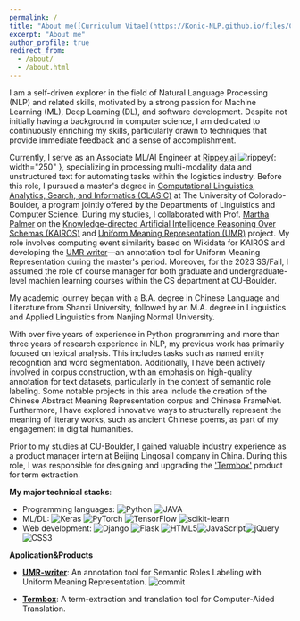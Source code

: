 ```yaml
---
permalink: /
title: "About me([Curriculum Vitae](https://Konic-NLP.github.io/files/CV_Sijia.pdf))"
excerpt: "About me"
author_profile: true
redirect_from: 
  - /about/
  - /about.html
---  
```


I am a self-driven explorer in the field of Natural Language Processing (NLP) and related skills, motivated by a strong passion for Machine Learning (ML), Deep Learning (DL), and software development. Despite not initially having a background in computer science, I am dedicated to continuously enriching my skills, particularly drawn to techniques that provide immediate feedback and a sense of accomplishment.

Currently, I serve as an Associate ML/AI Engineer at [Rippey.ai](https://rippey.ai/)  ![rippey](https://emoji.slack-edge.com/TMD79BJMV/happyrippey/fc1c373da61032ab.png){: width="250" }, specializing in processing multi-modality data and unstructured text for automating tasks within the logistics industry. Before this role, I pursued a master's degree in [Computational Linguistics, Analytics, Search, and Informatics (CLASIC)](https://www.colorado.edu/linguistics/graduate-program/computational-linguistics-clasic-ms) at The University of Colorado-Boulder, a program jointly offered by the Departments of Linguistics and Computer Science. During my studies, I  collaborated with Prof. [Martha Palmer](https://www.colorado.edu/faculty/palmer-martha/) on the [Knowledge-directed Artificial Intelligence Reasoning Over Schemas (KAIROS)](https://www.darpa.mil/program/knowledge-directed-artificial-intelligence-reasoning-over-schemas) and [Uniform Meaning Representation (UMR)](https://umr4nlp.github.io/web/index.html) project. My role involves computing event similarity based on Wikidata for KAIROS and developing the [UMR writer](http://umr-tool.cs.brandeis.edu/)—an annotation tool for Uniform Meaning Representation during the master's period. Moreover, for the 2023 SS/Fall, I assumed the role of course manager for both graduate and undergraduate-level machien learning courses within the CS department at CU-Boulder.

My academic journey began with a B.A. degree in Chinese Language and Literature from Shanxi University, followed by an M.A. degree in Linguistics and Applied Linguistics from Nanjing Normal University.

With over five years of experience in Python programming and more than three years of research experience in NLP, my previous work has primarily focused on lexical analysis. This includes tasks such as named entity recognition and word segmentation. Additionally, I have been actively involved in corpus construction, with an emphasis on high-quality annotation for text datasets, particularly in the context of semantic role labeling. Some notable projects in this area include the creation of the Chinese Abstract Meaning Representation corpus and Chinese FrameNet. Furthermore, I have explored innovative ways to structurally represent the meaning of literary works, such as ancient Chinese poems, as part of my engagement in digital humanities. 

[//]: # ([[code]]&#40;https://github.com/Konic-NLP&#41; [[publications]]&#40;https://scholar.google.com/citations?user=CIjgyCMAAAAJ&hl=en&#41; )

Prior to my studies at CU-Boulder, I gained valuable industry experience as a product manager intern at Beijing Lingosail company in China. During this role, I was responsible for designing and upgrading the ['Termbox'](http://termbox.lingosail.com/) product for term extraction.


**My major technical stacks**:  
 - Programming languages: ![Python](https://img.shields.io/badge/Python-14354C?style=for-the-badge&logo=python&logoColor=white) ![JAVA](https://img.shields.io/badge/Java-ED8B00?style=for-the-badge&logo=java&logoColor=white)
  - ML/DL: ![Keras](https://img.shields.io/badge/Keras-%23D00000.svg?style=for-the-badge&logo=Keras&logoColor=white) ![PyTorch](https://img.shields.io/badge/PyTorch-%23EE4C2C.svg?style=for-the-badge&logo=PyTorch&logoColor=white)  ![TensorFlow](https://img.shields.io/badge/TensorFlow-%23FF6F00.svg?style=for-the-badge&logo=TensorFlow&logoColor=white) ![scikit-learn](https://img.shields.io/badge/scikit--learn-%23F7931E.svg?style=for-the-badge&logo=scikit-learn&logoColor=white) 
  - Web development: ![Django](https://img.shields.io/badge/django-%23092E20.svg?style=for-the-badge&logo=django&logoColor=white) ![Flask](https://img.shields.io/badge/flask-%23000.svg?style=for-the-badge&logo=flask&logoColor=white)	![HTML5](https://img.shields.io/badge/html5-%23E34F26.svg?style=for-the-badge&logo=html5&logoColor=white)![JavaScript](https://img.shields.io/badge/javascript-%23323330.svg?style=for-the-badge&logo=javascript&logoColor=%23F7DF1E)![jQuery](https://img.shields.io/badge/jquery-%230769AD.svg?style=for-the-badge&logo=jquery&logoColor=white)![CSS3](https://img.shields.io/badge/css3-%231572B6.svg?style=for-the-badge&logo=css3&logoColor=white) 


**Application&Products**


- [**UMR-writer**](http://umr-tool.cs.brandeis.edu/): An annotation tool for Semantic Roles Labeling with Uniform Meaning Representation. ![commit](https://img.shields.io/github/last-commit/jinzhao3611/umr-annotation-tool/master)


- [**Termbox**](http://termbox.lingosail.com/): A term-extraction and translation tool for Computer-Aided Translation.


<!-- A data-driven personal website
======
Like many other Jekyll-based GitHub Pages templates, academicpages makes you separate the website's content from its form. The content & metadata of your website are in structured markdown files, while various other files constitute the theme, specifying how to transform that content & metadata into HTML pages. You keep these various markdown (.md), YAML (.yml), HTML, and CSS files in a public GitHub repository. Each time you commit and push an update to the repository, the [GitHub pages](https://pages.github.com/) service creates static HTML pages based on these files, which are hosted on GitHub's servers free of charge.

Many of the features of dynamic content management systems (like Wordpress) can be achieved in this fashion, using a fraction of the computational resources and with far less vulnerability to hacking and DDoSing. You can also modify the theme to your heart's content without touching the content of your site. If you get to a point where you've broken something in Jekyll/HTML/CSS beyond repair, your markdown files describing your talks, publications, etc. are safe. You can rollback the changes or even delete the repository and start over -- just be sure to save the markdown files! Finally, you can also write scripts that process the structured data on the site, such as [this one](https://github.com/academicpages/academicpages.github.io/blob/master/talkmap.ipynb) that analyzes metadata in pages about talks to display [a map of every location you've given a talk](https://academicpages.github.io/talkmap.html). -->
